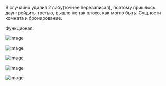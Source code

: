 Я случайно удалил 2 лабу(точнее перезаписал), поэтому пришлось даунгрейдить третью, вышло не так плохо, как могло быть.
Сущности комната и бронирование.


Функционал:


![image](https://github.com/user-attachments/assets/cbf0ffb5-ad95-4525-9220-16701eefb9fe)


![image](https://github.com/user-attachments/assets/8d4721c5-0256-40ec-9920-3a53f3726ba2)


![image](https://github.com/user-attachments/assets/fb6ed476-3957-410f-9943-e6bace5e1cd1)


![image](https://github.com/user-attachments/assets/8b7434b2-491d-4070-a0f8-9b3ac6847c8a)


![image](https://github.com/user-attachments/assets/ead2ff23-dfdb-42e6-8779-07d9c0ff19f0)


